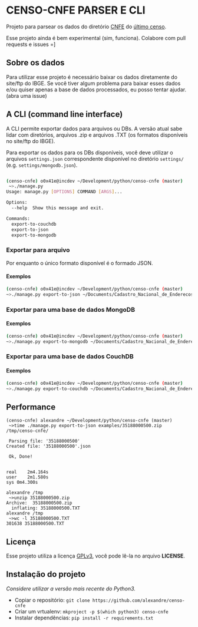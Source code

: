 CENSO-CNFE PARSER E CLI
=======================

Projeto para parsear os dados do diretório [CNFE](ftp://ftp.ibge.gov.br/Censos/Censo_Demografico_2010/Cadastro_Nacional_de_Enderecos_Fins_Estatisticos/) do [último censo](ftp://ftp.ibge.gov.br/Censos/Censo_Demografico_2010/).

Esse projeto ainda é bem experimental (sim, funciona). Colabore com pull requests e issues =]

## Sobre os dados

Para utilizar esse projeto é necessário baixar os dados diretamente do site/ftp do IBGE.
Se você tiver algum problema para baixar esses dados e/ou quiser apenas a base de dados
processados, eu posso tentar ajudar. (abra uma issue)

## A CLI (command line interface)

A CLI permite exportar dados para arquivos ou DBs. A versão atual sabe lidar com diretórios,
arquivos .zip e arquivos .TXT (os formatos disponíveis no site/ftp do IBGE).

Para exportar os dados para os DBs disponíveis, você deve utilizar o arquivos `settings.json`
correspondente disponível no diretório `settings/` (e.g. `settings/mongodb.json`).

```bash

(censo-cnfe) o0x41e@incdev ~/Development/python/censo-cnfe (master)
 ~>./manage.py
Usage: manage.py [OPTIONS] COMMAND [ARGS]...

Options:
  --help  Show this message and exit.

Commands:
  export-to-couchdb
  export-to-json
  export-to-mongodb
```

### Exportar para arquivo

Por enquanto o único formato disponível é o formado JSON.

#### Exemplos

```bash
(censo-cnfe) o0x41e@incdev ~/Development/python/censo-cnfe (master)
~>./manage.py export-to-json ~/Documents/Cadastro_Nacional_de_Enderecos_Fins_Estatisticos/SP/ ~/Documents/censo-cnfe/SP/
```

### Exportar para uma base de dados MongoDB

#### Exemplos

```bash
(censo-cnfe) o0x41e@incdev ~/Development/python/censo-cnfe (master)
~>./manage.py export-to-mongodb ~/Documents/Cadastro_Nacional_de_Enderecos_Fins_Estatisticos/SP/ settings/mongodb.json
```

### Exportar para uma base de dados CouchDB

#### Exemplos

```bash
(censo-cnfe) o0x41e@incdev ~/Development/python/censo-cnfe (master)
~>./manage.py export-to-couchdb ~/Documents/Cadastro_Nacional_de_Enderecos_Fins_Estatisticos/SP/ settings/couchdb.json
```

## Performance

```
(censo-cnfe) alexandre ~/Development/python/censo-cnfe (master)
 ~>time ./manage.py export-to-json examples/35188000500.zip /tmp/censo-cnfe/

 Parsing file: '35188000500'
Created file: '35188000500'.json

 Ok, Done!


real	2m4.164s
user	2m1.580s
sys	0m4.300s
```

```
alexandre /tmp
 ~>unzip 35188000500.zip
Archive:  35188000500.zip
  inflating: 35188000500.TXT
alexandre /tmp
 ~>wc -l 35188000500.TXT
301638 35188000500.TXT
```

## Licença

Esse projeto utiliza a licença [GPLv3](https://en.wikipedia.org/wiki/GNU_General_Public_License#Version_3), você pode lê-la no arquivo __LICENSE__.

## Instalação do projeto

_Considere utilizar a versão mais recente do Python3._

* Copiar o repositório: `git clone https://github.com/alexandre/censo-cnfe`
* Criar um vrtualenv: `mkproject -p $(which python3) censo-cnfe`
* Instalar dependências: `pip install -r requirements.txt`

